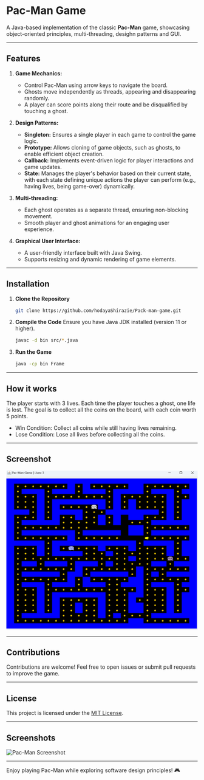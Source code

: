 # Pac-Man Game

A Java-based implementation of the classic **Pac-Man** game, showcasing object-oriented principles, multi-threading, desighn patterns and GUI.

---

## Features

1. **Game Mechanics:**
   - Control Pac-Man using arrow keys to navigate the board.
   - Ghosts move independently as threads, appearing and disappearing randomly.
   - A player can score points along their route and be disqualified by touching a ghost.

2. **Design Patterns:**
   - **Singleton:** Ensures a single player in each game to control the game logic.
   - **Prototype:** Allows cloning of game objects, such as ghosts, to enable efficient object creation.
   - **Callback:** Implements event-driven logic for player interactions and game updates.
   - **State:** Manages the player's behavior based on their current state, with each state defining unique actions the player can perform (e.g., having lives, being game-over) dynamically.

3. **Multi-threading:**
   - Each ghost operates as a separate thread, ensuring non-blocking movement.
   - Smooth player and ghost animations for an engaging user experience.

4. **Graphical User Interface:**
   - A user-friendly interface built with Java Swing.
   - Supports resizing and dynamic rendering of game elements.

---

## Installation

1. **Clone the Repository**
   ```bash
   git clone https://github.com/hodayaShirazie/Pack-man-game.git
   ```

2. **Compile the Code**
   Ensure you have Java JDK installed (version 11 or higher).
   ```bash
   javac -d bin src/*.java
   ```

3. **Run the Game**
   ```bash
   java -cp bin Frame
   ```

---
## How it works
The player starts with 3 lives. Each time the player touches a ghost, one life is lost.
The goal is to collect all the coins on the board, with each coin worth 5 points.

- Win Condition: Collect all coins while still having lives remaining.
- Lose Condition: Lose all lives before collecting all the coins.

---

## Screenshot

![Pac-Man Screenshot](src/Images/gmaeImage.png)

---

## Contributions

Contributions are welcome! Feel free to open issues or submit pull requests to improve the game.

---

## License

This project is licensed under the [MIT License](LICENSE).

---

## Screenshots

![Pac-Man Screenshot]("https://github.com/hodayaShirazie/Pack-man-game/blob/main/TheGameBoard.png")


---

Enjoy playing Pac-Man while exploring software design principles! 🎮
